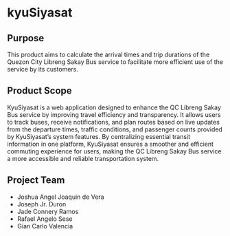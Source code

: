 # kyuSiyasat

## Purpose 
This product aims to calculate the arrival times and trip durations of the Quezon City Libreng Sakay Bus service to facilitate more efficient use of the service by its customers.

## Product Scope
KyuSiyasat is a web application designed to enhance the QC Libreng Sakay Bus service by improving travel efficiency and transparency. It allows users to track buses, receive notifications, and plan routes based on live updates from the departure times, traffic conditions, and passenger counts provided by KyuSiyasat’s system features. By centralizing essential transit information in one platform, KyuSiyasat ensures a smoother and efficient commuting experience for users, making the QC Libreng Sakay Bus service a more accessible and reliable transportation system.

## Project Team
- Joshua Angel Joaquin de Vera
- Joseph Jr. Duron
- Jade Connery Ramos
- Rafael Angelo Sese
- Gian Carlo Valencia
